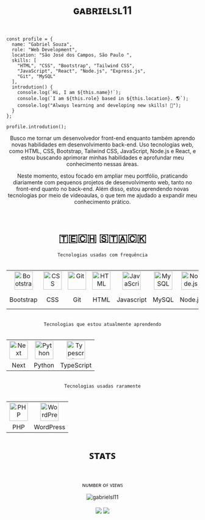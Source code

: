 <h1 align="center">ɢᴀʙʀɪᴇʟꜱʟ11</h1>

<br />

<!--
<img width="100%" src="https://raw.githubusercontent.com/gabrielsl11/gabrielsl11/main/assets/gif/typing1.gif" />
-->

```assembly
const profile = {
  name: "Gabriel Souza",
  role: "Web Development",
  location: "São José dos Campos, São Paulo ",
  skills: [
    "HTML", "CSS", "Bootstrap", "Tailwind CSS",
    "JavaScript", "React", "Node.js", "Express.js",
    "Git", "MySQL"
  ],
  introdution() {
    console.log(`Hi, I am ${this.name}!`);
    console.log(`I am ${this.role} based in ${this.location}. 🌎`);
    console.log("Always learning and developing new skills! 🔭");
  }
};

profile.introdution();
```

<p align="center">Busco me tornar um desenvolvedor front-end enquanto também aprendo novas habilidades em desenvolvimento back-end. Uso tecnologias web, como HTML, CSS, Bootstrap, Tailwind CSS, JavaScript, Node.js e React, e estou buscando aprimorar minhas habilidades e aprofundar meu conhecimento nessas áreas.</p>

<p align="center">Neste momento, estou focado em ampliar meu portfólio, praticando diariamente com pequenos projetos de desenvolvimento web, tanto no front-end quanto no back-end. Além disso, estou aprendendo novas tecnologias por meio de videoaulas, o que tem me ajudado a expandir meu conhecimento prático.</p>

<br />

<h1 align="center">​​🇹​​🇪​​🇨​​🇭​ ​🇸​​🇹​​🇦​​🇨​​🇰​​</h1>

<div align="center">
  <code>Tecnologias usadas com frequência</code>
</div>

<br />

<div align="center">

<table>
    <tr>
        <td align="center"><img height="48" src="https://cdn.jsdelivr.net/gh/devicons/devicon@latest/icons/bootstrap/bootstrap-original.svg" title="Bootstrap"></td>
        <td align="center"><img height="48" src="https://cdn.jsdelivr.net/gh/devicons/devicon@latest/icons/css3/css3-original.svg" title="CSS"></td>
        <td align="center"><img height="48" src="https://cdn.jsdelivr.net/gh/devicons/devicon@latest/icons/git/git-original.svg" title="Git"></td>
        <td align="center"><img height="48" src="https://cdn.jsdelivr.net/gh/devicons/devicon@latest/icons/html5/html5-original.svg" title="HTML"></td>
        <td align="center"><img height="48" src="https://cdn.jsdelivr.net/gh/devicons/devicon@latest/icons/javascript/javascript-original.svg" title="JavaScript"></td>
        <td align="center"><img height="48" src="https://cdn.jsdelivr.net/gh/devicons/devicon@latest/icons/mysql/mysql-original.svg" title="MySQL"></td>
        <td align="center"><img height="48" src="https://cdn.jsdelivr.net/gh/devicons/devicon@latest/icons/nodejs/nodejs-original.svg" title="Node.js"></td>
        <td align="center"><img height="48" src="https://cdn.jsdelivr.net/gh/devicons/devicon@latest/icons/vscode/vscode-original.svg"  title="Visual Studio Code"></td>
        <td align="center"><img height="48" src="https://cdn.jsdelivr.net/gh/devicons/devicon@latest/icons/react/react-original.svg" title="React"></td>
        <td align="center"><img height="48" src="https://cdn.jsdelivr.net/gh/devicons/devicon@latest/icons/tailwindcss/tailwindcss-original.svg" title="Tailwind CSS"></td>
    </tr>
  <tr>
    <td align="center">Bootstrap</td>
    <td align="center">CSS</td>
    <td align="center">Git</td>
    <td align="center">HTML</td>
    <td align="center">Javascript</td>
    <td align="center">MySQL</td>
    <td align="center">Node.js</td>
    <td align="center">VS Code</td>
    <td align="center">React</td>
    <td align="center">Tailwind CSS</td>
  </tr>
</table>

</div>

<br />

<div align="center">
  <code>Tecnologias que estou atualmente aprendendo</code>
</div>

<br />

<div align="center">

<table>
    <tr>
      <td align="center"><img height="48" src="https://cdn.jsdelivr.net/gh/devicons/devicon@latest/icons/nextjs/nextjs-original.svg" title="Next"></td>
      <td align="center"><img height="48" src="https://cdn.jsdelivr.net/gh/devicons/devicon@latest/icons/python/python-original.svg" title="Python"></td>
      <td align="center"><img height="48" src="https://cdn.jsdelivr.net/gh/devicons/devicon@latest/icons/typescript/typescript-original.svg" title="Typescript"></td>
    </tr>

  <tr>
    <td align="center">Next</td>
    <td align="center">Python</td>
    <td align="center">TypeScript</td>
  </tr>

</table>

</div>

<br />

<div align="center">
  <code>Tecnologias usadas raramente</code>
</div>

<br />

<div align="center">

<table>
    <tr>
        <td align="center"><img height="48" src="https://cdn.jsdelivr.net/gh/devicons/devicon@latest/icons/php/php-original.svg" title="PHP"></td>
        <td align="center"><img height="48" src="https://cdn.jsdelivr.net/gh/devicons/devicon@latest/icons/wordpress/wordpress-original.svg" title="WordPress"></td>
    </tr>
  <tr>
        <td align="center">PHP</td>
        <td align="center">WordPress</td>
    </tr>
</table>

</div>

<h1 align="center">ꜱᴛᴀᴛꜱ</h1>

<br>

<div align="center">

ɴᴜᴍʙᴇʀ ᴏꜰ ᴠɪᴇᴡꜱ

  <img src="https://profile-counter.glitch.me/gabrielsl11/count.svg" alt="gabrielsl11"/>
  
</div>

<br>

<div align="center">

  <span>
    <img align="center" src="https://github-readme-stats.vercel.app/api/top-langs/?username=gabrielsl11&theme=midnight-purple&line_height=40&hide_langs_below=1" />
  </span>

  <span>
   <img align="center" src="https://github-readme-stats.vercel.app/api?username=gabrielsl11&show_icons=true&theme=midnight-purple&line_height=40"/>
  </span>
  
</div>

<br>

<!--

REFERENCES

https://www.alt-codes.net/
https://devicon.dev/
https://dev.to/envoy_/150-badges-for-github-pnk
https://github.com/anuraghazra/github-readme-stats
https://letrasff.com/
https://shields.io/badges
https://shields.io/docs/logos
https://www.vectorlogo.zone/

https://profile-counter.glitch.me/{username}/count.svg

-->

<!-- @import "[TOC]" {cmd="toc" depthFrom=1 depthTo=6 orderedList=false} -->
